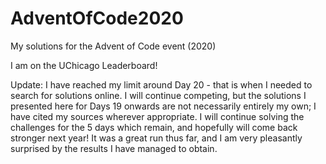 # AdventOfCode2020
My solutions for the Advent of Code event (2020)

I am on the UChicago Leaderboard!

Update: I have reached my limit around Day 20 - that is when I needed to search
for solutions online. I will continue competing, but the solutions I presented
here for Days 19 onwards are not necessarily entirely my own; I have cited my
sources wherever appropriate. I will continue solving the challenges for the 5
days which remain, and hopefully will come back stronger next year! It was a
great run thus far, and I am very pleasantly surprised by the results I have
managed to obtain.
